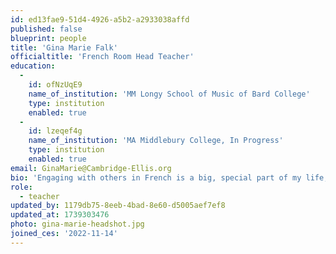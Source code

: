 ```yaml
---
id: ed13fae9-51d4-4926-a5b2-a2933038affd
published: false
blueprint: people
title: 'Gina Marie Falk'
officialtitle: 'French Room Head Teacher'
education:
  -
    id: ofNzUqE9
    name_of_institution: 'MM Longy School of Music of Bard College'
    type: institution
    enabled: true
  -
    id: lzeqef4g
    name_of_institution: 'MA Middlebury College, In Progress'
    type: institution
    enabled: true
email: GinaMarie@Cambridge-Ellis.org
bio: 'Engaging with others in French is a big, special part of my life, and working with children through the lens of French immersion is a career path that I hold near to my heart. I am energized by students and colleagues alike and believe that together we can foster a creative, kind, and thoughtful environment. One of my biggest goals in the French classroom is to expose children to the vastness of the francophone world – its people, its music, its food, and its diversity. When I am not teaching, you can find me singing in choirs and chamber ensembles all around the greater Boston area, cooking big meals for my friends and family, or having impromptu dance parties. Looking forward to learning and growing with you all in the French Room!'
role:
  - teacher
updated_by: 1179db75-8eeb-4bad-8e60-d5005aef7ef8
updated_at: 1739303476
photo: gina-marie-headshot.jpg
joined_ces: '2022-11-14'
---
```

